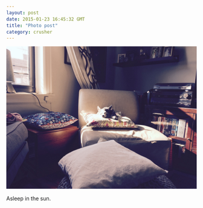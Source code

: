 ```yaml
---
layout: post
date: 2015-01-23 16:45:32 GMT
title: "Photo post"
category: crusher
---
```

![travisj](/images/dd83c7880858c5709ab29ecb51642ca680abce5506184c449d096238b1337f96.jpg)

Asleep in the sun.
